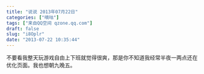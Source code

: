 ```yaml
---
title: "说说 2013年07月22日"
categories: ["嘀咕"]
tags: ["来自QQ空间 qzone.qq.com"]
draft: false
slug: "i8Oplr"
date: "2013-07-22 10:35:44"
---
```


不要看我整天玩游戏自由上下班就觉得很爽，那是你不知道我经常半夜一两点还在优化页面。我也想朝九晚五。
